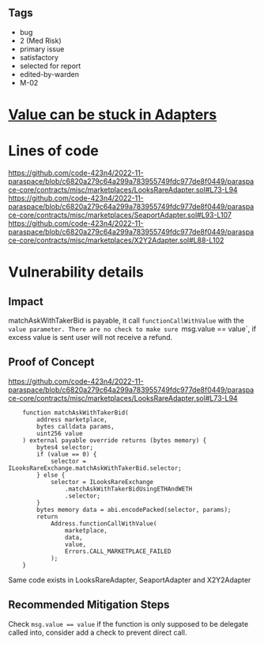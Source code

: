 ## Tags

- bug
- 2 (Med Risk)
- primary issue
- satisfactory
- selected for report
- edited-by-warden
- M-02

# [Value can be stuck in Adapters](https://github.com/code-423n4/2022-11-paraspace-findings/issues/215) 

# Lines of code

https://github.com/code-423n4/2022-11-paraspace/blob/c6820a279c64a299a783955749fdc977de8f0449/paraspace-core/contracts/misc/marketplaces/LooksRareAdapter.sol#L73-L94
https://github.com/code-423n4/2022-11-paraspace/blob/c6820a279c64a299a783955749fdc977de8f0449/paraspace-core/contracts/misc/marketplaces/SeaportAdapter.sol#L93-L107
https://github.com/code-423n4/2022-11-paraspace/blob/c6820a279c64a299a783955749fdc977de8f0449/paraspace-core/contracts/misc/marketplaces/X2Y2Adapter.sol#L88-L102


# Vulnerability details

## Impact

matchAskWithTakerBid is payable, it call `functionCallWithValue` with the `value parameter. There are no check to make sure `msg.value == value`, if excess value is sent user will not receive a refund.

## Proof of Concept

https://github.com/code-423n4/2022-11-paraspace/blob/c6820a279c64a299a783955749fdc977de8f0449/paraspace-core/contracts/misc/marketplaces/LooksRareAdapter.sol#L73-L94

```solidity
    function matchAskWithTakerBid(
        address marketplace,
        bytes calldata params,
        uint256 value
    ) external payable override returns (bytes memory) {
        bytes4 selector;
        if (value == 0) {
            selector = ILooksRareExchange.matchAskWithTakerBid.selector;
        } else {
            selector = ILooksRareExchange
                .matchAskWithTakerBidUsingETHAndWETH
                .selector;
        }
        bytes memory data = abi.encodePacked(selector, params);
        return
            Address.functionCallWithValue(
                marketplace,
                data,
                value,
                Errors.CALL_MARKETPLACE_FAILED
            );
    }
```

Same code exists in LooksRareAdapter, SeaportAdapter and X2Y2Adapter

## Recommended Mitigation Steps

Check `msg.value == value`
if the function is only supposed to be delegate called into, consider add a check to prevent direct call.